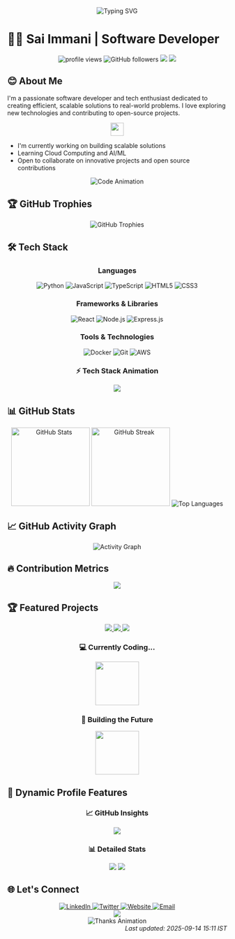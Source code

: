 <div align="center">
  <img src="https://readme-typing-svg.herokuapp.com?font=Architects+Daughter&color=7AF79A&size=30&lines=Hey!+I'm+Sai+Immani!;Developer+and+Tech+Enthusiast...;Welcome+to+my+GitHub+Profile!;Let's+build+something+amazing!" alt="Typing SVG" />
</div>

# 👨‍💻 Sai Immani | Software Developer

<div align="center">
  <img src="https://komarev.com/ghpvc/?username=saiimmani&label=Profile%20views&color=0e75b6&style=flat" alt="profile views" />
  <img alt="GitHub followers" src="https://img.shields.io/github/followers/saiimmani?label=Followers&style=social">
  <img src="https://img.shields.io/github/last-commit/saiimmani/saiimmani?label=Last%20Updated&color=blue">
  <img src="https://visitor-badge.laobi.icu/badge?page_id=saiimmani.saiimmani&left_color=green&right_color=red&left_text=Hello%20Visitors" />
</div>

## 😊 About Me

I'm a passionate software developer and tech enthusiast dedicated to creating efficient, scalable solutions to real-world problems. I love exploring new technologies and contributing to open-source projects.

<div align="center">
  <img src="https://media.giphy.com/media/WUlplcMpOCEmTGBtBW/giphy.gif" width="30">
</div>

- I'm currently working on building scalable solutions
- Learning Cloud Computing and AI/ML
- Open to collaborate on innovative projects and open source contributions


<div align="center">
  <img src="https://readme-typing-svg.herokuapp.com?font=Courier+New&size=18&pause=500&color=7AF79A&center=true&vCenter=true&width=500&height=60&lines=const+developer+=+'passionate';while(coding)+%7B+learn();+%7D;console.log('Building+the+future!');git+commit+-m+'Amazing+features'" alt="Code Animation" />
</div>

## 🏆 GitHub Trophies

<div align="center">
  <img src="https://github-profile-trophy.vercel.app/?username=saiimmani&theme=radical&no-frame=true&no-bg=false&margin-w=4&row=2&column=4" alt="GitHub Trophies" />
</div>

## 🛠 Tech Stack

<div align="center">
  
### Languages
![Python](https://img.shields.io/badge/Python-3776AB?style=for-the-badge&logo=python&logoColor=white)
![JavaScript](https://img.shields.io/badge/JavaScript-F7DF1E?style=for-the-badge&logo=javascript&logoColor=black)
![TypeScript](https://img.shields.io/badge/TypeScript-007ACC?style=for-the-badge&logo=typescript&logoColor=white)
![HTML5](https://img.shields.io/badge/HTML5-E34F26?style=for-the-badge&logo=html5&logoColor=white)
![CSS3](https://img.shields.io/badge/CSS3-1572B6?style=for-the-badge&logo=css3&logoColor=white)

### Frameworks & Libraries
![React](https://img.shields.io/badge/React-20232A?style=for-the-badge&logo=react&logoColor=61DAFB)
![Node.js](https://img.shields.io/badge/Node.js-339933?style=for-the-badge&logo=nodedotjs&logoColor=white)
![Express.js](https://img.shields.io/badge/Express.js-000000?style=for-the-badge&logo=express&logoColor=white)

### Tools & Technologies
![Docker](https://img.shields.io/badge/Docker-2CA5E0?style=for-the-badge&logo=docker&logoColor=white)
![Git](https://img.shields.io/badge/Git-F05032?style=for-the-badge&logo=git&logoColor=white)
![AWS](https://img.shields.io/badge/AWS-FF9900?style=for-the-badge&logo=amazonaws&logoColor=white)

### ⚡ Tech Stack Animation
<div align="center">
  <img src="https://skillicons.dev/icons?i=python,js,ts,react,nodejs,express,docker,git,aws,html,css,vscode&theme=dark" />
</div>

</div>

## 📊 GitHub Stats

<div align="center">
  <img src="https://github-readme-stats.vercel.app/api?username=saiimmani&show_icons=true&theme=radical&hide_border=true&count_private=true&include_all_commits=true" alt="GitHub Stats" height="180" />
  <img src="https://github-readme-streak-stats.herokuapp.com/?user=saiimmani&theme=radical&hide_border=true" alt="GitHub Streak" height="180" />
  
  <img src="https://github-readme-stats.vercel.app/api/top-langs/?username=saiimmani&layout=compact&theme=radical&hide_border=true" alt="Top Languages" />
</div>

## 📈 GitHub Activity Graph

<div align="center">
  <img src="https://github-readme-activity-graph.vercel.app/graph?username=saiimmani&theme=react-dark&bg_color=20232a&color=61dafb&line=61dafb&point=61dafb&area=true&hide_border=true" alt="Activity Graph" />
</div>

## 🔥 Contribution Metrics

<div align="center">
  <img src="https://metrics.lecoq.io/saiimmani?template=classic&base.header=0&base.activity=0&base.community=0&base.repositories=0&base.metadata=0&activity=1&activity.limit=5&activity.days=14&activity.filter=all&activity.visibility=all&activity.timestamps=false&config.timezone=UTC" />
</div>

## 🏆 Featured Projects

<div align="center">
  <a href="https://github.com/saiimmani/FaceRecognitionAttendanceSystem">
    <img src="https://github-readme-stats.vercel.app/api/pin/?username=saiimmani&repo=FaceRecognitionAttendanceSystem&theme=radical" />
  </a>
  <a href="https://github.com/saiimmani/BillingSystem">
    <img src="https://github-readme-stats.vercel.app/api/pin/?username=saiimmani&repo=BillingSystem&theme=radical" />
  </a>
  <a href="https://github.com/saiimmani/Book-Management-System">
    <img src="https://github-readme-stats.vercel.app/api/pin/?username=saiimmani&repo=Book-Management-System&theme=radical" />
  </a>
</div>


<div align="center">
  
### 💻 Currently Coding...
<img src="https://media.giphy.com/media/M9gbBd9nbDrOTu1Mqx/giphy.gif" width="100"/>

### 🚀 Building the Future
<img src="https://media.giphy.com/media/L1R1tvI9svkIWwpVYr/giphy.gif" width="100"/>

</div>

## 🌟 Dynamic Profile Features

<div align="center">

### 📈 GitHub Insights
<img src="https://github-profile-summary-cards.vercel.app/api/cards/profile-details?username=saiimmani&theme=radical" />

### 📊 Detailed Stats
<img src="https://github-profile-summary-cards.vercel.app/api/cards/stats?username=saiimmani&theme=radical" />
<img src="https://github-profile-summary-cards.vercel.app/api/cards/productive-time?username=saiimmani&theme=radical&utcOffset=8" />

</div>

## 🌐 Let's Connect

<div align="center">
  <a href="https://linkedin.com/in/sai-immani">
    <img src="https://img.shields.io/badge/LinkedIn-0077B5?style=for-the-badge&logo=linkedin&logoColor=white" alt="LinkedIn"/>
  </a>
  <a href="https://twitter.com/ImmaniSai">
    <img src="https://img.shields.io/badge/Twitter-1DA1F2?style=for-the-badge&logo=twitter&logoColor=white" alt="Twitter"/>
  </a>
  <a href="https://saiimmani.github.io/portfolio/">
    <img src="https://img.shields.io/badge/Website-4285F4?style=for-the-badge&logo=GoogleChrome&logoColor=white" alt="Website"/>
  </a>
  <a href="mailto:saichowdaryimmani@gmail.com">
    <img src="https://img.shields.io/badge/Email-D14836?style=for-the-badge&logo=gmail&logoColor=white" alt="Email"/>
  </a>
</div>


<div align="center">
  <img src="https://capsule-render.vercel.app/api?type=waving&color=gradient&customColorList=12,20,6,17,11&height=120&section=footer&animation=fadeIn" />
</div>


<div align="center">
  <img src="https://readme-typing-svg.herokuapp.com?font=Architects+Daughter&color=7AF79A&size=20&center=true&vCenter=true&width=600&lines=Thanks+for+visiting+my+profile!;Don't+forget+to+⭐+my+repositories;Let's+connect+and+build+amazing+things!;Happy+coding!+🚀" alt="Thanks Animation" />
</div>

<div align="right">
  <i>Last updated: 2025-09-14 15:11 IST </i>
</div>

<!--
saiimmani/saiimmani is a ✨ special ✨ repository because its README.md appears on your GitHub profile.
-->
